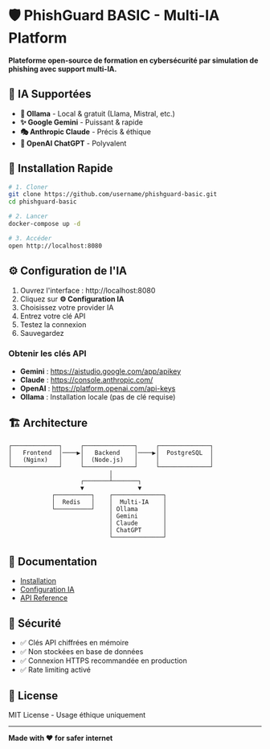 # 🛡️ PhishGuard BASIC - Multi-IA Platform

**Plateforme open-source de formation en cybersécurité par simulation de phishing avec support multi-IA.**

## 🤖 IA Supportées

- **🤖 Ollama** - Local & gratuit (Llama, Mistral, etc.)
- **✨ Google Gemini** - Puissant & rapide
- **🎭 Anthropic Claude** - Précis & éthique  
- **💬 OpenAI ChatGPT** - Polyvalent

## 🚀 Installation Rapide

```bash
# 1. Cloner
git clone https://github.com/username/phishguard-basic.git
cd phishguard-basic

# 2. Lancer
docker-compose up -d

# 3. Accéder
open http://localhost:8080
```

## ⚙️ Configuration de l'IA

1. Ouvrez l'interface : http://localhost:8080
2. Cliquez sur **⚙️ Configuration IA**
3. Choisissez votre provider IA
4. Entrez votre clé API
5. Testez la connexion
6. Sauvegardez

### Obtenir les clés API

- **Gemini** : https://aistudio.google.com/app/apikey
- **Claude** : https://console.anthropic.com/
- **OpenAI** : https://platform.openai.com/api-keys
- **Ollama** : Installation locale (pas de clé requise)

## 🏗️ Architecture

```
┌─────────────┐     ┌──────────────┐     ┌──────────────┐
│   Frontend  │────▶│   Backend    │────▶│  PostgreSQL  │
│   (Nginx)   │     │  (Node.js)   │     │              │
└─────────────┘     └──────────────┘     └──────────────┘
                            │
                    ┌───────┴───────┐
                    ▼               ▼
            ┌──────────┐    ┌──────────────┐
            │  Redis   │    │  Multi-IA    │
            └──────────┘    │ Ollama       │
                            │ Gemini       │
                            │ Claude       │
                            │ ChatGPT      │
                            └──────────────┘
```

## 📖 Documentation

- [Installation](docs/installation.md)
- [Configuration IA](docs/ai-config.md)
- [API Reference](docs/api.md)

## 🔐 Sécurité

- ✅ Clés API chiffrées en mémoire
- ✅ Non stockées en base de données
- ✅ Connexion HTTPS recommandée en production
- ✅ Rate limiting activé

## 📝 License

MIT License - Usage éthique uniquement

---

**Made with ❤️ for safer internet**
